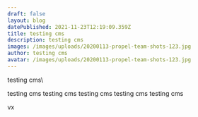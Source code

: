 ```yaml
---
draft: false
layout: blog
datePublished: 2021-11-23T12:19:09.359Z
title: testing cms
description: testing cms
images: /images/uploads/20200113-propel-team-shots-123.jpg
author: testing cms
avatar: /images/uploads/20200113-propel-team-shots-123.jpg
---
```

testing cms\


testing cms
testing cms
testing cms
testing cms
testing cms

vx